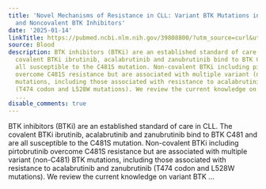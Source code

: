 ```yaml
---
title: 'Novel Mechanisms of Resistance in CLL: Variant BTK Mutations in Second-Generation
  and Noncovalent BTK Inhibitors'
date: '2025-01-14'
linkTitle: https://pubmed.ncbi.nlm.nih.gov/39808800/?utm_source=curl&utm_medium=rss&utm_campaign=journals&utm_content=7603509&fc=None&ff=20250115170812&v=2.18.0.post9+e462414
source: Blood
description: BTK inhibitors (BTKi) are an established standard of care in CLL. The
  covalent BTKi ibrutinib, acalabrutinib and zanubrutinib bind to BTK C481 and are
  all susceptible to the C481S mutation. Non-covalent BTKi including pirtobrutinib
  overcome C481S resistance but are associated with multiple variant (non-C481) BTK
  mutations, including those associated with resistance to acalabrutinib and zanubrutinib
  (T474 codon and L528W mutations). We review the current knowledge on variant BTK
  ...
disable_comments: true
---
```

BTK inhibitors (BTKi) are an established standard of care in CLL. The covalent BTKi ibrutinib, acalabrutinib and zanubrutinib bind to BTK C481 and are all susceptible to the C481S mutation. Non-covalent BTKi including pirtobrutinib overcome C481S resistance but are associated with multiple variant (non-C481) BTK mutations, including those associated with resistance to acalabrutinib and zanubrutinib (T474 codon and L528W mutations). We review the current knowledge on variant BTK ...